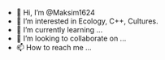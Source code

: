 - 👋 Hi, I’m @Maksim1624
- 👀 I’m interested in Ecology, C++, Cultures.
- 🌱 I’m currently learning ...
- 💞️ I’m looking to collaborate on ...
- 📫 How to reach me ...

<!---
Maksim1624/Maksim1624 is a ✨ special ✨ repository because its `README.md` (this file) appears on your GitHub profile.
You can click the Preview link to take a look at your changes.
--->
